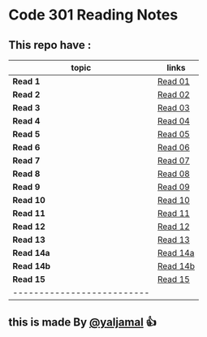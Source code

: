 # Code 301 Reading Notes
## This repo have :



|topic  | links   |
|------ | --------|
|**Read 1** | [Read 01 ](https://yaljamal.github.io/reading-note301/read-01)|
|**Read 2** | [Read 02](https://yaljamal.github.io/reading-note301/read-01) |
|**Read 3** | [Read 03](https://yaljamal.github.io/reading-note301/read-01) |
|**Read 4** | [Read 04](https://yaljamal.github.io/reading-note301/read-01) |
|**Read 5** | [Read 05](https://yaljamal.github.io/reading-note301/read-01) |
|**Read 6** | [Read 06](https://yaljamal.github.io/reading-note301/read-01) |
|**Read 7** | [Read 07](https://yaljamal.github.io/reading-note301/read-01) |
|**Read 8** | [Read 08](https://yaljamal.github.io/reading-note301/read-01) |
|**Read 9** | [Read 09](https://yaljamal.github.io/reading-note301/read-01) |
|**Read 10** | [Read 10](https://yaljamal.github.io/reading-note301/read-01) |
|**Read 11** | [Read 11](https://yaljamal.github.io/reading-note301/read-01) |
|**Read 12** | [Read 12](https://yaljamal.github.io/reading-note301/read-01) |
|**Read 13** | [Read 13](https://yaljamal.github.io/reading-note301/read-01) |
|**Read 14a** | [Read 14a](https://yaljamal.github.io/reading-note301/read-01) |
|**Read 14b** | [Read 14b](https://yaljamal.github.io/reading-note301/read-01) |
|**Read 15** | [Read 15](https://yaljamal.github.io/reading-note301/read-01) |
|--------------------------|

## this is made By [@yaljamal](https://github.com/yaljamal) :+1: